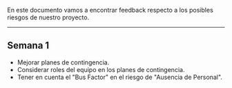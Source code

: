 En este documento vamos a encontrar feedback respecto a los posibles riesgos de nuestro proyecto.

---

## Semana 1

- Mejorar planes de contingencia.
- Considerar roles del equipo en los planes de contingencia.
- Tener en cuenta el "Bus Factor" en el riesgo de "Ausencia de Personal".
